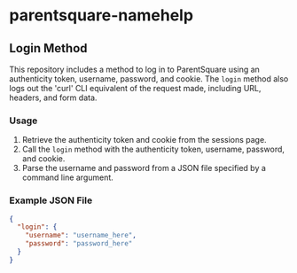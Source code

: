 # parentsquare-namehelp

## Login Method

This repository includes a method to log in to ParentSquare using an authenticity token, username, password, and cookie. The `login` method also logs out the 'curl' CLI equivalent of the request made, including URL, headers, and form data.

### Usage

1. Retrieve the authenticity token and cookie from the sessions page.
2. Call the `login` method with the authenticity token, username, password, and cookie.
3. Parse the username and password from a JSON file specified by a command line argument.

### Example JSON File

```json
{
  "login": {
    "username": "username_here",
    "password": "password_here"
  }
}
```
